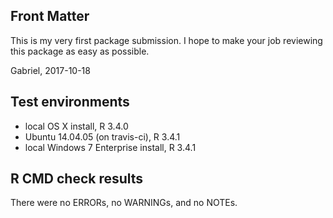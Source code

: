 
## Front Matter
This is my very first package submission. I hope to make your job reviewing this package as easy as possible.

Gabriel, 2017-10-18

## Test environments
* local OS X install, R 3.4.0
* Ubuntu 14.04.05 (on travis-ci), R 3.4.1
* local Windows 7 Enterprise install, R 3.4.1

## R CMD check results
There were no ERRORs, no WARNINGs, and no NOTEs.
